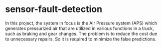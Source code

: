 # sensor-fault-detection
In this project, the system in focus is the Air Pressure system (APS) which generates pressurized air that are utilized in various functions in a truck, such as braking and gear changes.  The problem is to reduce the cost due to unnecessary repairs. So it is required to minimize the false predictions.
